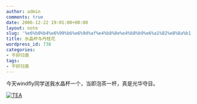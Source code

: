 ```yaml
---
author: admin
comments: true
date: 2006-12-22 19:01:00+00:00
layout: note
slug: '%e6%b0%b4%e6%99%b6%e6%9d%af%e4%b8%8e%e4%b8%b9%e6%a1%82%e8%8a%b1'
title: 水晶杯与丹桂花
wordpress_id: 738
categories:
- 不好归类
tags:
- 不好归类
---
```


今天windfly同学送我水晶杯一个，当即泡茶一杯，真是光华夺目。

[![TEA](http://farm1.static.flickr.com/140/330246111_9ea80134a5_m.jpg)](http://www.flickr.com/photos/lookoo/330246111/)


